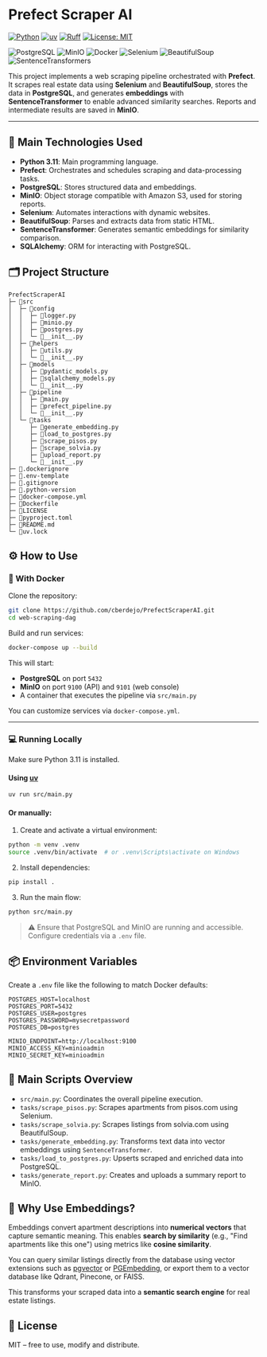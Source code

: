 # Prefect Scraper AI 

[![Python](https://img.shields.io/badge/python-3.11-blue.svg)](https://www.python.org/)
[![uv](https://img.shields.io/endpoint?url=https://raw.githubusercontent.com/astral-sh/uv/main/assets/badge/v0.json)](https://github.com/astral-sh/uv)
[![Ruff](https://img.shields.io/endpoint?url=https://raw.githubusercontent.com/astral-sh/ruff/main/assets/badge/v2.json)](https://github.com/astral-sh/ruff)
[![License: MIT](https://img.shields.io/badge/License-MIT-green.svg)](LICENSE)

![PostgreSQL](https://img.shields.io/badge/PostgreSQL-316192?style=for-the-badge&logo=postgresql&logoColor=white)
![MinIO](https://img.shields.io/badge/MinIO-FF4F00?style=for-the-badge&logo=MinIO&logoColor=white)
![Docker](https://img.shields.io/badge/Docker-2496ED?style=for-the-badge&logo=docker&logoColor=white)
![Selenium](https://img.shields.io/badge/Selenium-43B02A?style=for-the-badge&logo=selenium&logoColor=white)
![BeautifulSoup](https://img.shields.io/badge/BeautifulSoup-4B0082?style=for-the-badge)
![SentenceTransformers](https://img.shields.io/badge/SentenceTransformer-FFCC00?style=for-the-badge)




This project implements a web scraping pipeline orchestrated with **Prefect**. It scrapes real estate data using **Selenium** and **BeautifulSoup**, stores the data in **PostgreSQL**, and generates **embeddings** with **SentenceTransformer** to enable advanced similarity searches. Reports and intermediate results are saved in **MinIO**.

---

## 🚀 Main Technologies Used

- **Python 3.11**: Main programming language.
- **Prefect**: Orchestrates and schedules scraping and data-processing tasks.
- **PostgreSQL**: Stores structured data and embeddings.
- **MinIO**: Object storage compatible with Amazon S3, used for storing reports.
- **Selenium**: Automates interactions with dynamic websites.
- **BeautifulSoup**: Parses and extracts data from static HTML.
- **SentenceTransformer**: Generates semantic embeddings for similarity comparison.
- **SQLAlchemy**: ORM for interacting with PostgreSQL.



## 🗂️ Project Structure

```
PrefectScraperAI
├─ 📁src
│  ├─ 📁config
│  │  ├─ 📄logger.py
│  │  ├─ 📄minio.py
│  │  ├─ 📄postgres.py
│  │  └─ 📄__init__.py
│  ├─ 📁helpers
│  │  ├─ 📄utils.py
│  │  └─ 📄__init__.py
│  ├─ 📁models
│  │  ├─ 📄pydantic_models.py
│  │  ├─ 📄sqlalchemy_models.py
│  │  └─ 📄__init__.py
│  ├─ 📁pipeline
│  │  ├─ 📄main.py
│  │  ├─ 📄prefect_pipeline.py
│  │  └─ 📄__init__.py
│  └─ 📁tasks
│     ├─ 📄generate_embedding.py
│     ├─ 📄load_to_postgres.py
│     ├─ 📄scrape_pisos.py
│     ├─ 📄scrape_solvia.py
│     ├─ 📄upload_report.py
│     └─ 📄__init__.py
├─ 📄.dockerignore
├─ 📄.env-template
├─ 📄.gitignore
├─ 📄.python-version
├─ 📄docker-compose.yml
├─ 📄Dockerfile
├─ 📄LICENSE
├─ 📄pyproject.toml
├─ 📄README.md
└─ 📄uv.lock
```
## ⚙️ How to Use

### 🔁 With Docker

Clone the repository:

```bash
git clone https://github.com/cberdejo/PrefectScraperAI.git
cd web-scraping-dag
```

Build and run services:

```bash
docker-compose up --build
```

This will start:
- **PostgreSQL** on port `5432`
- **MinIO** on port `9100` (API) and `9101` (web console)
- A container that executes the pipeline via `src/main.py`

You can customize services via `docker-compose.yml`.

---

### 💻 Running Locally

Make sure Python 3.11 is installed.

#### Using [uv](https://github.com/astral-sh/uv)

```bash
uv run src/main.py
```

#### Or manually:

1. Create and activate a virtual environment:

```bash
python -m venv .venv
source .venv/bin/activate  # or .venv\Scripts\activate on Windows
```

2. Install dependencies:

```bash
pip install .
```

3. Run the main flow:

```bash
python src/main.py
```

> ⚠️ Ensure that PostgreSQL and MinIO are running and accessible. Configure credentials via a `.env` file.



## 📦 Environment Variables

Create a `.env` file like the following to match Docker defaults:

```env
POSTGRES_HOST=localhost
POSTGRES_PORT=5432
POSTGRES_USER=postgres
POSTGRES_PASSWORD=mysecretpassword
POSTGRES_DB=postgres

MINIO_ENDPOINT=http://localhost:9100
MINIO_ACCESS_KEY=minioadmin
MINIO_SECRET_KEY=minioadmin
```



## 🧪 Main Scripts Overview

- `src/main.py`: Coordinates the overall pipeline execution.
- `tasks/scrape_pisos.py`: Scrapes apartments from pisos.com using Selenium.
- `tasks/scrape_solvia.py`: Scrapes listings from solvia.com using BeautifulSoup.
- `tasks/generate_embedding.py`: Transforms text data into vector embeddings using `SentenceTransformer`.
- `tasks/load_to_postgres.py`: Upserts scraped and enriched data into PostgreSQL.
- `tasks/generate_report.py`: Creates and uploads a summary report to MinIO.


## 🧠 Why Use Embeddings?

Embeddings convert apartment descriptions into **numerical vectors** that capture semantic meaning. This enables **search by similarity** (e.g., "Find apartments like this one") using metrics like **cosine similarity**.

You can query similar listings directly from the database using vector extensions such as [pgvector](https://github.com/pgvector/pgvector) or [PGEmbedding](https://python.langchain.com/docs/integrations/vectorstores/pgembedding/), or export them to a vector database like Qdrant, Pinecone, or FAISS.

This transforms your scraped data into a **semantic search engine** for real estate listings.



## 📄 License

MIT – free to use, modify and distribute.



